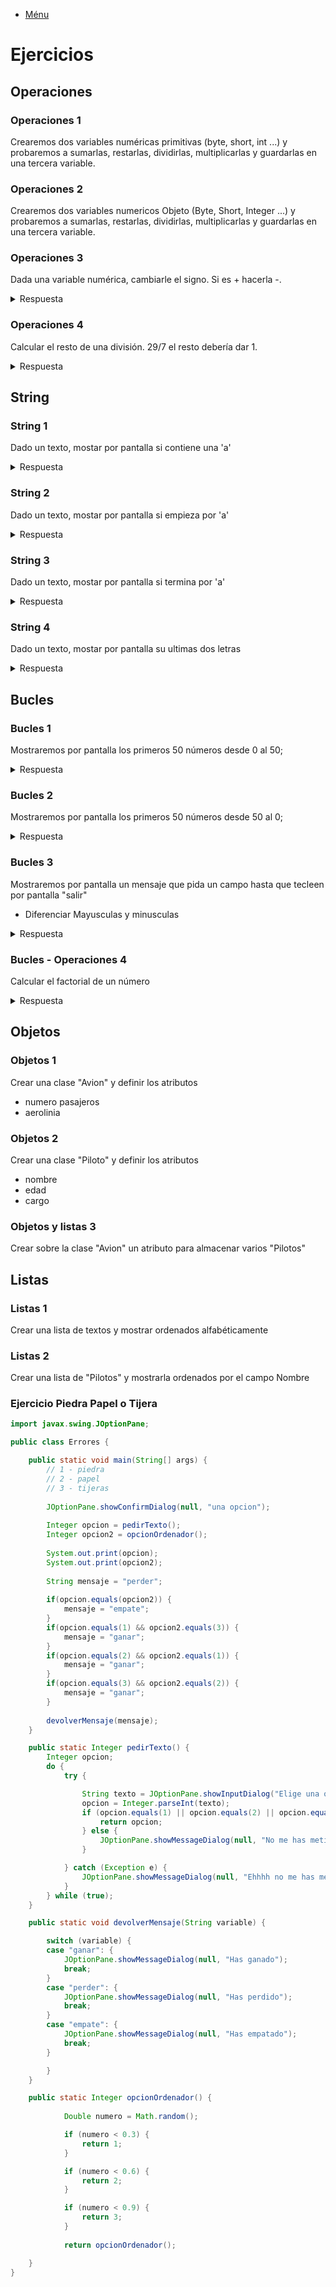 - [Ménu](../README.md)

# Ejercicios

## Operaciones

### Operaciones 1

Crearemos dos variables numéricas primitivas (byte, short, int ...) y probaremos a sumarlas, restarlas, dividirlas, multiplicarlas y guardarlas en una tercera variable.

### Operaciones 2

Crearemos dos variables numericos Objeto (Byte, Short, Integer ...) y probaremos a sumarlas, restarlas, dividirlas, multiplicarlas y guardarlas en una tercera variable.

### Operaciones 3

Dada una variable numérica, cambiarle el signo. Si es + hacerla -.

<details><summary>Respuesta</summary>
```java
		Integer var = 10;
		//cambiamos de signo con el operador - 
		System.out.print(-var);
````
</details>

### Operaciones 4

Calcular el resto de una división. 29/7 el resto debería dar 1.

<details><summary>Respuesta</summary>
```java
		// Calculamos el modulo de una división con el operador %
		System.out.print(29%7);
````
</details>

## String

### String 1

Dado un texto, mostar por pantalla si contiene una 'a'

<details><summary>Respuesta</summary>
```java
		String var = "Hola Mundo";
		System.out.print(var.concat("a"));
````
</details>

### String 2

Dado un texto, mostar por pantalla si empieza por 'a'

<details><summary>Respuesta</summary>
```java
		String var = "Hola Mundo";
		System.out.print(var.startsWith("a"));
````
</details>

### String 3

Dado un texto, mostar por pantalla si termina por 'a'

<details><summary>Respuesta</summary>
```java
		String var = "Hola Mundo";
		System.out.print(var.endsWith("a"));
````
</details>

### String 4

Dado un texto, mostar por pantalla su ultimas dos letras

<details><summary>Respuesta</summary>
```java
		String var = "Hola Mundo";
		System.out.print(var.substring(var.length()-2));
````
</details>

## Bucles

### Bucles 1

Mostraremos por pantalla los primeros 50 números desde 0 al 50;

<details><summary>Respuesta</summary>

````java
		for (int i = 0; i <=50 ; i ++) {
			System.out.println(i);
		}
````

</details>

### Bucles 2

Mostraremos por pantalla los primeros 50 números desde 50 al 0;

<details><summary>Respuesta</summary>
```java
		for (int i = 50; i >= 0 ; i --) {
			System.out.println(i);
		}
````
</details>

### Bucles 3

Mostraremos por pantalla un mensaje que pida un campo hasta que tecleen por pantalla "salir"

- Diferenciar Mayusculas y minusculas

<details><summary>Respuesta</summary>
  - Ver ejercicio piedra, papel y tijera
</details>

### Bucles - Operaciones 4

Calcular el factorial de un número

<details><summary>Respuesta</summary>

```java
		Integer numero = 5;
		Integer respeusta= 1;
		for (int i = numero; i > 1 ; i --) {
			respeusta *= i;
		}
		System.out.println(respeusta);
````

</details>

## Objetos

### Objetos 1

Crear una clase "Avion" y definir los atributos

- numero pasajeros
- aerolinia

### Objetos 2

Crear una clase "Piloto" y definir los atributos

- nombre
- edad
- cargo

### Objetos y listas 3

Crear sobre la clase "Avion" un atributo para almacenar varios "Pilotos"

## Listas

### Listas 1

Crear una lista de textos y mostrar ordenados alfabéticamente

### Listas 2

Crear una lista de "Pilotos" y mostrarla ordenados por el campo Nombre

### Ejercicio Piedra Papel o Tijera

````java
import javax.swing.JOptionPane;

public class Errores {

	public static void main(String[] args) {
		// 1 - piedra
		// 2 - papel
		// 3 - tijeras
		
		JOptionPane.showConfirmDialog(null, "una opcion");
		
		Integer opcion = pedirTexto();
		Integer opcion2 = opcionOrdenador();
		
		System.out.print(opcion);
		System.out.print(opcion2);
		
		String mensaje = "perder";
		
		if(opcion.equals(opcion2)) {
			mensaje = "empate";
		}
		if(opcion.equals(1) && opcion2.equals(3)) {
			mensaje = "ganar";
		}
		if(opcion.equals(2) && opcion2.equals(1)) {
			mensaje = "ganar";
		}
		if(opcion.equals(3) && opcion2.equals(2)) {
			mensaje = "ganar";
		}
		
		devolverMensaje(mensaje);
	}

	public static Integer pedirTexto() {
		Integer opcion;
		do {
			try {

				String texto = JOptionPane.showInputDialog("Elige una opción \n 1-Piedra \n 2-Papel \n 3-Tijera", null);
				opcion = Integer.parseInt(texto);
				if (opcion.equals(1) || opcion.equals(2) || opcion.equals(3)) {
					return opcion;
				} else {
					JOptionPane.showMessageDialog(null, "No me has metido una opcion valida");
				}

			} catch (Exception e) {
				JOptionPane.showMessageDialog(null, "Ehhhh no me has metido un número");
			}
		} while (true);
	}

	public static void devolverMensaje(String variable) {

		switch (variable) {
		case "ganar": {
			JOptionPane.showMessageDialog(null, "Has ganado");
			break;
		}
		case "perder": {
			JOptionPane.showMessageDialog(null, "Has perdido");
			break;
		}
		case "empate": {
			JOptionPane.showMessageDialog(null, "Has empatado");
			break;
		}

		}
	}

	public static Integer opcionOrdenador() {
		
			Double numero = Math.random();

			if (numero < 0.3) {
				return 1;
			}

			if (numero < 0.6) {
				return 2;
			}

			if (numero < 0.9) {
				return 3;
			}
		
			return opcionOrdenador();

	}
}
````
